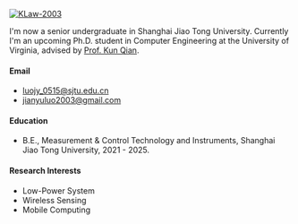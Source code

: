 

[![KLaw-2003](https://img.shields.io/badge/KLaw2003-github-blue?logo=github)](https://github.com/KLaw-2003)

I'm now a senior undergraduate in Shanghai Jiao Tong University. Currently I'm an upcoming Ph.D. student in Computer Engineering at the University of Virginia, advised by [Prof. Kun Qian](https://kunqian.info/).

#### Email
- [luojy_0515@sjtu.edu.cn](mailto:luojy_0515@sjtu.edu.cn)
- [jianyuluo2003@gmail.com](mailto:jianyuluo2003@gmail.com)

#### Education
- B.E., Measurement & Control Technology and Instruments, Shanghai Jiao Tong University, 2021 - 2025.

#### Research Interests
- Low-Power System
- Wireless Sensing
- Mobile Computing
